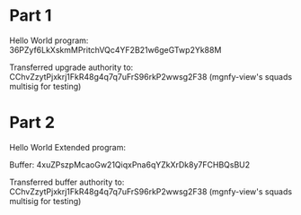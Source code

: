 # Part 1

Hello World program: 36PZyf6LkXskmMPritchVQc4YF2B21w6geGTwp2Yk88M

Transferred upgrade authority to: CChvZzytPjxkrj1FkR48g4q7q7uFrS96rkP2wwsg2F38 (mgnfy-view's squads multisig for testing)

# Part 2

Hello World Extended program:

Buffer: 4xuZPszpMcaoGw21QiqxPna6qYZkXrDk8y7FCHBQsBU2

Transferred buffer authority to: CChvZzytPjxkrj1FkR48g4q7q7uFrS96rkP2wwsg2F38 (mgnfy-view's squads multisig for testing)
